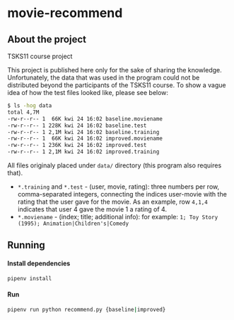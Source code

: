 movie-recommend
===============

## About the project
TSKS11 course project

This project is published here only for the sake of sharing the knowledge. 
Unfortunately, the data that was used in the program could not be distributed beyond 
the participants of the TSKS11 course. To show a vague idea of how the test files looked like, 
please see below:

```bash
$ ls -hog data
total 4,7M
-rw-r--r-- 1  66K kwi 24 16:02 baseline.moviename
-rw-r--r-- 1 228K kwi 24 16:02 baseline.test
-rw-r--r-- 1 2,1M kwi 24 16:02 baseline.training
-rw-r--r-- 1  66K kwi 24 16:02 improved.moviename
-rw-r--r-- 1 236K kwi 24 16:02 improved.test
-rw-r--r-- 1 2,1M kwi 24 16:02 improved.training
```
All files originaly placed under `data/` directory (this program also requires that).

* `*.training` and `*.test` - (user, movie, rating): three numbers per row, 
comma-separated integers, connecting the indices user-movie with the rating that the user gave for 
the movie. As an example, row `4,1,4` indicates that user 4 gave the movie 1 a rating of 4.
* `*.moviename` - (index; title; additional info): for example: 
`1; Toy Story (1995); Animation|Children's|Comedy`

## Running
#### Install dependencies
```bash
pipenv install
```
#### Run
```bash
pipenv run python recommend.py {baseline|improved}
```